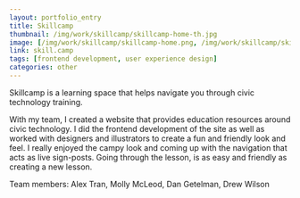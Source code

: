 ```yaml
---
layout: portfolio_entry
title: Skillcamp
thumbnail: /img/work/skillcamp/skillcamp-home-th.jpg
image: [/img/work/skillcamp/skillcamp-home.png, /img/work/skillcamp/skillcamp-lesson.jpg, /img/work/skillcamp/skillcamp-lesson-new.png]
link: skill.camp
tags: [frontend development, user experience design]
categories: other
---
```


Skillcamp is a learning space that helps navigate you through civic technology training. 

With my team, I created a website that provides education resources around civic technology. I did the frontend development of the site as well as worked with designers and illustrators to create a fun and friendly look and feel. I really enjoyed the campy look and coming up with the navigation that acts as live sign-posts. Going through the lesson, is as easy and friendly as creating a new lesson.

Team members: Alex Tran, Molly McLeod, Dan Getelman, Drew Wilson